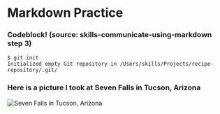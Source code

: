 # Markdown Practice

### Codeblock! (source: skills-communicate-using-markdown step 3)

```
$ git init
Initialized empty Git repository in /Users/skills/Projects/recipe-repository/.git/
```

### Here is a picture I took at Seven Falls in Tucson, Arizona

![Seven Falls in Tucson, Arizona](https://i.ibb.co/TrXSfhW/IMG-0288.jpg)
